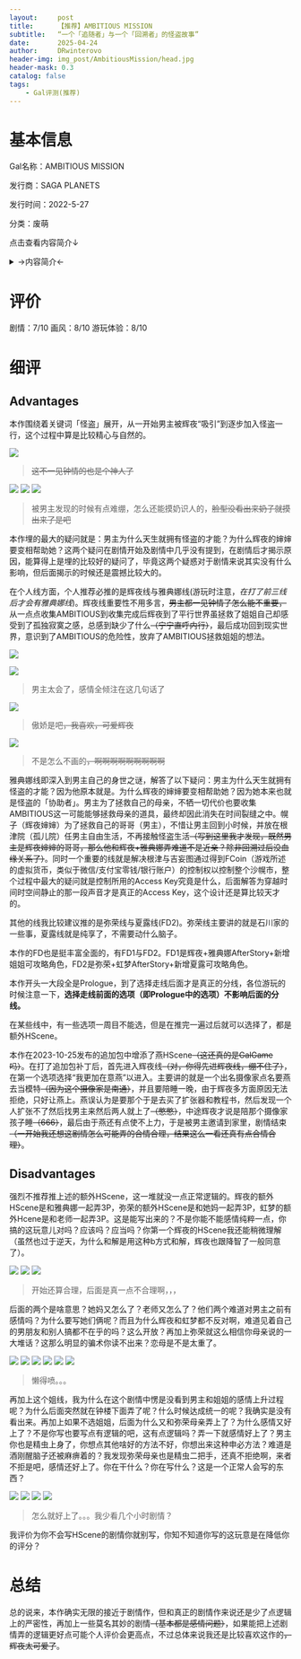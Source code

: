 ```yaml
---
layout:     post
title:      【推荐】AMBITIOUS MISSION
subtitle:   “一个「追随者」与一个「回溯者」的怪盗故事”
date:       2025-04-24
author:     DRwinterovo
header-img: img_post/AmbitiousMission/head.jpg
header-mask: 0.3
catalog: false
tags:
    - Gal评测(推荐)
---
```


# 基本信息

Gal名称：AMBITIOUS MISSION

发行商：SAGA PLANETS

发行时间：2022-5-27

分类：废萌

点击查看内容简介↓

<details>
<summary>→内容简介←</summary>

<div markdown="1">

> 沙幌市——<br>那条街有一个传说。<br>集齐被称为「AMBITIOUS」的12颗星星的人，能实现所有的野心......。<br>而一直在寻找这件东西的人，今晚也会在沙幌的街上出现——。<br><br>「<br><center>预告函</center><br><center>今夜，这条街上的璀璨星空将会属于我</center><br><span style="text-align: right; display: block;">」</span><br><span style="text-align: right; display: block;">怪盜ミスアルテ</span><br><br>主人公根津御影恰巧出现在了怪盗アルテ的犯罪现场。<br>并且因为一件不起眼的事，他发现アルテ的真面目就是班上的大小姐有濑辉夜。<br>「我必须排除被周围的人发现的可能性。 所以——<br>就让我偷给你看，你的内心与叹息。”<br><br>不想暴露身份的辉夜，为了实现自己的野心建立了怪盗部。<br>她也想要拉根津御影入部，却未能如愿以偿。<br>这时，御影出生长大的「孤儿院」陷入了困境。<br>出现在那里的アルテ小姐，揭露了被隐藏的「真相」，轻而易举地就将孤儿院保护了起来。<br>优雅而又华丽。<br><br>「你是说你和其他的窃贼不一样？」<br>「嗯，窥视人的内心，然后又偷走了大家的叹息，这算是怪盗吧。」<br>「我知道了，我也来帮忙吧。 我来看看你的'野心'。」<br>『怪盗ミスアルテ』和『怪盗ミッドナイト』<br>随着两位怪盗联手，围绕着被沙幌之夜所埋藏的「真相」的舞台拉开了帷幕——。

</div>
</details>

# 评价
剧情：7/10 画风：8/10 游玩体验：8/10

# 细评
## Advantages
本作围绕着关键词「怪盗」展开，从一开始男主被辉夜“吸引”到逐步加入怪盗一行，这个过程中算是比较精心与自然的。

![](/img_post/AmbitiousMission/1.jpg)
> ~~这不一见钟情的也是个神人了~~

![](/img_post/AmbitiousMission/2.jpg)
![](/img_post/AmbitiousMission/3.jpg)
![](/img_post/AmbitiousMission/4.jpg)
> 被男主发现的时候有点难绷，怎么还能摸奶识人的，~~脸型没看出来奶子就摸出来了是吧~~

本作埋的最大的疑问就是：男主为什么天生就拥有怪盗的才能？为什么辉夜的婶婶要变相帮助她？这两个疑问在剧情开始及剧情中几乎没有提到，在剧情后才揭示原因，能算得上是埋的比较好的疑问了，毕竟这两个疑惑对于剧情来说其实没有什么影响，但后面揭示的时候还是震撼比较大的。

在个人线方面，个人推荐必推的是辉夜线与雅典娜线(游玩时注意，*在打了前三线后才会有雅典娜线*)。辉夜线重要性不用多言，~~男主都一见钟情了怎么能不重要，~~从一点点收集AMBITIOUS到收集完成后辉夜到了平行世界虽拯救了姐姐自己却感受到了孤独寂寞之感，总感到缺少了什么~~（宁宁直呼内行）~~，最后成功回到现实世界，意识到了AMBITIOUS的危险性，放弃了AMBITIOUS拯救姐姐的想法。

![](/img_post/AmbitiousMission/5.jpg)

![](/img_post/AmbitiousMission/6.jpg)

> 男主太会了，感情全倾注在这几句话了

![](/img_post/AmbitiousMission/7.jpg)

> 傲娇是吧~~，我喜欢，可爱辉夜~~

![](/img_post/AmbitiousMission/21.jpg)

> 不是怎么不画的~~，啊啊啊啊啊啊啊啊啊~~

雅典娜线即深入到男主自己的身世之谜，解答了以下疑问：男主为什么天生就拥有怪盗的才能？因为他原本就是。为什么辉夜的婶婶要变相帮助她？因为她本来也就是怪盗的「协助者」。男主为了拯救自己的母亲，不牺一切代价也要收集AMBITIOUS这一可能能够拯救母亲的道具，最终却因此消失在时间裂缝之中。幌子（辉夜婶婶）为了拯救自己的哥哥（男主），不惜让男主回到小时候，并放在根津院（孤儿院）任男主自由生活，不再接触怪盗生活~~（写到这里我才发现，既然男主是辉夜婶婶的哥哥，那么他和辉夜+雅典娜弄难道不是近亲？除非回溯过后没血缘关系了）~~。同时一个重要的线就是解决根津与吉妄图通过得到FCoin（游戏所述的虚拟货币，类似于微信/支付宝零钱/银行账户）的控制权以控制整个沙幌市，整个过程中最大的疑问就是控制所用的Access Key究竟是什么，后面解答为穿越时间时空间静止的那一段声音才是真正的Access Key，这个设计还是算比较天才的。

其他的线我比较建议推的是弥荣线与夏露线(FD2)。弥荣线主要讲的就是石川家的一些事，夏露线就是纯享了，不需要动什么脑子。

本作的FD也是挺丰富全面的，有FD1与FD2。FD1是辉夜+雅典娜AfterStory+新增姐姐可攻略角色，FD2是弥荣+虹梦AfterStory+新增夏露可攻略角色。

本作开头一大段全是Prologue，到了选择走线后面才是真正的分线，各位游玩的时候注意一下，**选择走线前面的选项（即Prologue中的选项）不影响后面的分线。**

在某些线中，有一些选项一周目不能选，但是在推完一遍过后就可以选择了，都是额外HScene。

本作在2023-10-25发布的追加包中增添了燕HScene~~（这还真的是GalGame吗）~~。在打了追加包补丁后，首先进入辉夜线~~（对，你得先进辉夜线，绷不住了）~~，在第一个选项选择“我更加在意燕”以进入。主要讲的就是一个出名摄像家点名要燕去当模特~~（因为这个摄像家是南通）~~，并且要陪睡一晚，由于辉夜多方面原因无法拒绝，只好让燕上。燕误认为是要那个于是去买了扩张器和教程书，然后发现一个人扩张不了然后找男主来然后两人就上了~~（憋憋）~~，中途辉夜才说是陪那个摄像家孩子睡~~（666）~~，最后由于燕还有点使不上力，于是被男主邀请到家里，剧情结束~~（一开始我还想这剧情怎么可能弄的合情合理，结果这么一看还真有点合情合理）~~。


## Disadvantages

强烈不推荐推上述的额外HScene，这一堆就没一点正常逻辑的。辉夜的额外HScene是和雅典娜一起弄3P，弥荣的额外HScene是和她妈一起弄3P，虹梦的额外Hcene是和老师一起弄3P。这是能写出来的？不是你能不能感情纯粹一点，你搞的这玩意儿对吗？应该吗？应当吗？你第一个辉夜的HScene我还能稍微理解（虽然也过于逆天，为什么和解是用这种b方式和解，辉夜也跟降智了一般同意了）。

![](/img_post/AmbitiousMission/8.jpg)
![](/img_post/AmbitiousMission/9.jpg)
![](/img_post/AmbitiousMission/10.jpg)
> 开始还算合理，后面是真一点不合理啊，，，

后面的两个是啥意思？她妈又怎么了？老师又怎么了？他们两个难道对男主之前有感情吗？为什么要写她们俩呢？而且为什么辉夜和虹梦都不反对啊，难道见着自己的男朋友和别人搞都不在乎的吗？这么开放？再加上弥荣就这么相信你母亲说的一大堆话？这那么明显的骗术你读不出来？恋母是不是太重了。

![](/img_post/AmbitiousMission/11.jpg)
![](/img_post/AmbitiousMission/12.jpg)
![](/img_post/AmbitiousMission/13.jpg)
![](/img_post/AmbitiousMission/14.jpg)
![](/img_post/AmbitiousMission/15.jpg)
![](/img_post/AmbitiousMission/16.jpg)
> 懒得喷。。。

再加上这个姐线，我为什么在这个剧情中愣是没看到男主和姐姐的感情上升过程呢？为什么后面突然就在钟楼下面弄了呢？什么时候达成统一的呢？我确实是没有看出来。再加上如果不选姐姐，后面为什么又和弥荣母亲弄上了？为什么感情又好上了？不是你写也要写点有逻辑的吧，这有点逻辑吗？弄一下就感情好上了？男主你也是精虫上身了，你想点其他啥好的方法不好，你想出来这种申必方法？难道是酒刚醒脑子还被麻痹着的？我发现弥荣母亲也是精虫二把手，还真不拒绝啊，来者不拒是吧，感情还好上了。你在干什么？你在写什么？这是一个正常人会写的东西？

![](/img_post/AmbitiousMission/17.jpg)
![](/img_post/AmbitiousMission/18.jpg)
![](/img_post/AmbitiousMission/19.jpg)
![](/img_post/AmbitiousMission/20.jpg)
> 怎么就好上了。。。我少看几个小时剧情？

我评价为你不会写HScene的剧情你就别写，你知不知道你写的这玩意是在降低你的评分？

# 总结
总的说来，本作确实无限的接近于剧情作，但和真正的剧情作来说还是少了点逻辑上的严密性，再加上一些莫名其妙的剧情~~（基本都是感情问题）~~，如果能把上述剧情弄的逻辑更好点可能个人评价会更高点，不过总体来说我还是比较喜欢这作的~~，辉夜太可爱了~~。

